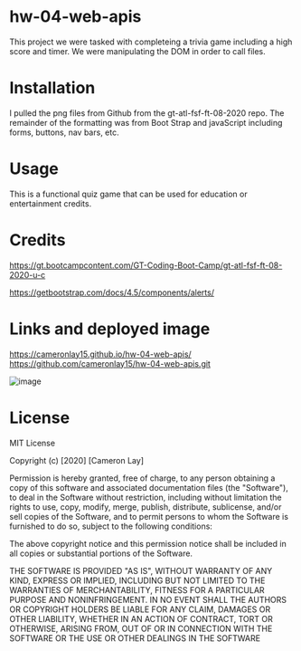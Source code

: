 # hw-04-web-apis

This project we were tasked with completeing a trivia game including a high score and timer. We were manipulating the DOM in order to call files.
# Installation

I pulled the png files from Github from the gt-atl-fsf-ft-08-2020 repo. The remainder of the formatting was from Boot Strap and javaScript including forms, buttons, nav bars, etc. 

# Usage
This is a functional quiz game that can be used for education or entertainment credits. 

# Credits
https://gt.bootcampcontent.com/GT-Coding-Boot-Camp/gt-atl-fsf-ft-08-2020-u-c

https://getbootstrap.com/docs/4.5/components/alerts/

# Links and deployed image
https://cameronlay15.github.io/hw-04-web-apis/
https://github.com/cameronlay15/hw-04-web-apis.git

![image](https://user-images.githubusercontent.com/69812878/92663330-f670e500-f2ce-11ea-933f-226f62e186bb.png)




# License
MIT License

Copyright (c) [2020] [Cameron Lay]

Permission is hereby granted, free of charge, to any person obtaining a copy
of this software and associated documentation files (the "Software"), to deal
in the Software without restriction, including without limitation the rights
to use, copy, modify, merge, publish, distribute, sublicense, and/or sell
copies of the Software, and to permit persons to whom the Software is
furnished to do so, subject to the following conditions:

The above copyright notice and this permission notice shall be included in all
copies or substantial portions of the Software.

THE SOFTWARE IS PROVIDED "AS IS", WITHOUT WARRANTY OF ANY KIND, EXPRESS OR
IMPLIED, INCLUDING BUT NOT LIMITED TO THE WARRANTIES OF MERCHANTABILITY,
FITNESS FOR A PARTICULAR PURPOSE AND NONINFRINGEMENT. IN NO EVENT SHALL THE
AUTHORS OR COPYRIGHT HOLDERS BE LIABLE FOR ANY CLAIM, DAMAGES OR OTHER
LIABILITY, WHETHER IN AN ACTION OF CONTRACT, TORT OR OTHERWISE, ARISING FROM,
OUT OF OR IN CONNECTION WITH THE SOFTWARE OR THE USE OR OTHER DEALINGS IN THE
SOFTWARE